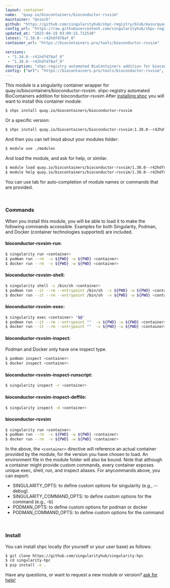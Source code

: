 ```yaml
---
layout: container
name:  "quay.io/biocontainers/bioconductor-rsvsim"
maintainer: "@vsoch"
github: "https://github.com/singularityhub/shpc-registry/blob/main/quay.io/biocontainers/bioconductor-rsvsim/container.yaml"
config_url: "https://raw.githubusercontent.com/singularityhub/shpc-registry/main/quay.io/biocontainers/bioconductor-rsvsim/container.yaml"
updated_at: "2023-04-19 03:09:15.712530"
latest: "1.38.0--r42hdfd78af_0"
container_url: "https://biocontainers.pro/tools/bioconductor-rsvsim"

versions:
 - "1.34.0--r41hdfd78af_0"
 - "1.38.0--r42hdfd78af_0"
description: "shpc-registry automated BioContainers addition for bioconductor-rsvsim"
config: {"url": "https://biocontainers.pro/tools/bioconductor-rsvsim", "maintainer": "@vsoch", "description": "shpc-registry automated BioContainers addition for bioconductor-rsvsim", "latest": {"1.38.0--r42hdfd78af_0": "sha256:db18a070c9c0006e7c04162a7a4741d7bf074e016086e6f21b8e6405b5d748d4"}, "tags": {"1.34.0--r41hdfd78af_0": "sha256:0cfede6bcf00bc476d226edc08e39f4f184dfed4f25cde1b2fc844b1aedcff85", "1.38.0--r42hdfd78af_0": "sha256:db18a070c9c0006e7c04162a7a4741d7bf074e016086e6f21b8e6405b5d748d4"}, "docker": "quay.io/biocontainers/bioconductor-rsvsim"}
---
```


This module is a singularity container wrapper for quay.io/biocontainers/bioconductor-rsvsim.
shpc-registry automated BioContainers addition for bioconductor-rsvsim
After [installing shpc](#install) you will want to install this container module:


```bash
$ shpc install quay.io/biocontainers/bioconductor-rsvsim
```

Or a specific version:

```bash
$ shpc install quay.io/biocontainers/bioconductor-rsvsim:1.38.0--r42hdfd78af_0
```

And then you can tell lmod about your modules folder:

```bash
$ module use ./modules
```

And load the module, and ask for help, or similar.

```bash
$ module load quay.io/biocontainers/bioconductor-rsvsim/1.38.0--r42hdfd78af_0
$ module help quay.io/biocontainers/bioconductor-rsvsim/1.38.0--r42hdfd78af_0
```

You can use tab for auto-completion of module names or commands that are provided.

<br>

### Commands

When you install this module, you will be able to load it to make the following commands accessible.
Examples for both Singularity, Podman, and Docker (container technologies supported) are included.

#### bioconductor-rsvsim-run:

```bash
$ singularity run <container>
$ podman run --rm  -v ${PWD} -w ${PWD} <container>
$ docker run --rm  -v ${PWD} -w ${PWD} <container>
```

#### bioconductor-rsvsim-shell:

```bash
$ singularity shell -s /bin/sh <container>
$ podman run --it --rm --entrypoint /bin/sh  -v ${PWD} -w ${PWD} <container>
$ docker run --it --rm --entrypoint /bin/sh  -v ${PWD} -w ${PWD} <container>
```

#### bioconductor-rsvsim-exec:

```bash
$ singularity exec <container> "$@"
$ podman run --it --rm --entrypoint ""  -v ${PWD} -w ${PWD} <container> "$@"
$ docker run --it --rm --entrypoint ""  -v ${PWD} -w ${PWD} <container> "$@"
```

#### bioconductor-rsvsim-inspect:

Podman and Docker only have one inspect type.

```bash
$ podman inspect <container>
$ docker inspect <container>
```

#### bioconductor-rsvsim-inspect-runscript:

```bash
$ singularity inspect -r <container>
```

#### bioconductor-rsvsim-inspect-deffile:

```bash
$ singularity inspect -d <container>
```



#### bioconductor-rsvsim

```bash
$ singularity run <container>
$ podman run --rm  -v ${PWD} -w ${PWD} <container>
$ docker run --rm  -v ${PWD} -w ${PWD} <container>
```


In the above, the `<container>` directive will reference an actual container provided
by the module, for the version you have chosen to load. An environment file in the
module folder will also be bound. Note that although a container
might provide custom commands, every container exposes unique exec, shell, run, and
inspect aliases. For anycommands above, you can export:

 - SINGULARITY_OPTS: to define custom options for singularity (e.g., --debug)
 - SINGULARITY_COMMAND_OPTS: to define custom options for the command (e.g., -b)
 - PODMAN_OPTS: to define custom options for podman or docker
 - PODMAN_COMMAND_OPTS: to define custom options for the command

<br>

### Install

You can install shpc locally (for yourself or your user base) as follows:

```bash
$ git clone https://github.com/singularityhub/singularity-hpc
$ cd singularity-hpc
$ pip install -e .
```

Have any questions, or want to request a new module or version? [ask for help!](https://github.com/singularityhub/singularity-hpc/issues)